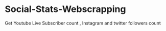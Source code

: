 # Social-Stats-Webscrapping
Get Youtube Live Subscriber count , Instagram and twitter followers count 
